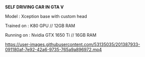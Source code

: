 **SELF DRIVING CAR IN GTA V**

Model : Xception base with custom head

Trained on : K80 GPU // 12GB RAM 

Running on : Nvidia GTX 1650 Ti // 16GB RAM



https://user-images.githubusercontent.com/53135035/201387933-091180af-7e92-42a6-9735-765a9a896972.mp4

